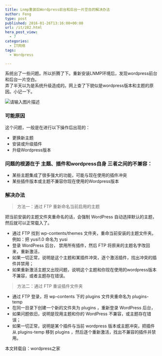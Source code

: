 ```yaml
---
title: Lnmp重装后Wordpress前台和后台一片空白的解决办法
author: Feng
type: post
published: 2016-01-26T13:16:00+00:00
url: /it/282.html
hera_post_view:
  - 7
categories:
  - IT网络
tags:
  - Wordpress

---
```

系统出了一些问题。所以折腾了下。重新安装LNMP环境后，发现wordpress前台和后台一片空白。  
弄了半天以为是系统升级造成的。网上查了下貌似是wordpress版本和主题的原因。小记一下。

<img decoding="async" src="https://cdn.uu126.cn/wp-content/uploads/2016/01/update-wordpress.jpg" alt="请输入图片描述" title="请输入图片描述" /> 

### 可能原因

这个问题，一般是在进行以下操作后出现的：

  * 更换新主题
  * 安装或升级插件
  * 升级Wordpress版本

### 问题的根源在于 主题、插件和wordpress自身 三者之间的不兼容：

  * 某些主题集成了很多强大的功能，可能与现在使用的插件冲突
  * 某些插件版本或主题不兼容你现在使用的Wordpress版本

### 解决办法

> 方法一：通过 FTP 重新命名当前启用的主题

把当前安装的主题文件夹重命名的话，会强制 WordPress 自动选择默认的主题，然后就可以正常载入了。

  * 通过 FTP 找到 wp-contents/themes 文件夹，重命当前安装的主题文件夹。例如：把 yusi1.0 命名为 yusi
  * 登录 WordPress 后台， 禁用所有插件，然后 FTP 将原来的主题名字改回来，重新激活，
  * 如果一切正常，说明是这个主题和某插件冲突，逐个激活插件，找出冲突的插件并禁用；
  * 如果重新激活主题又出现问题，说明这个主题和你现在使用的wordpress版本不兼容，或者主题存在错误。

> 方法二：通过 FTP 重设插件文件夹

  * 通过 FTP 登录，将 wp-contents 下的 plugins 文件夹重命名为 plugins-temp
  * 在同一目录下创建一个新的文件夹为 plugins ，重新登录 WordPress 后台，
  * 如果问题依旧，说明是现用主题和你的 WordPress 不兼容，或主题存在错误；
  * 如果一切正常，说明是某个插件与当前 wordpress 版本或主题冲突，把插件从 plugins-temp 移到 plugins ，然后逐个重新激活，找出不兼容的插件并禁用。

本文转载自：wordpress之家